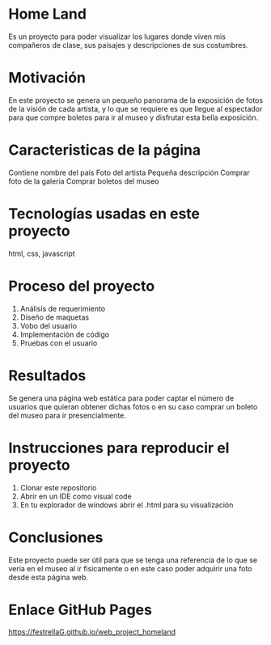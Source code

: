 # Home Land

Es un proyecto para poder visualizar los lugares donde viven mis compañeros de clase, sus paisajes y descripciones de sus costumbres.

# Motivación

En este proyecto se genera un pequeño panorama de la exposición de fotos de la visión de cada artista, y lo que se requiere es que llegue al espectador para que compre boletos para ir al museo y disfrutar esta bella exposición.

# Caracteristicas de la página

Contiene nombre del país
Foto del artista
Pequeña descripción
Comprar foto de la galeria
Comprar boletos del museo

# Tecnologías usadas en este proyecto

html, css, javascript

# Proceso del proyecto
1. Análisis de requerimiento
2. Diseño de maquetas
3. Vobo del usuario
4. Implementación de código
5. Pruebas con el usuario

# Resultados

Se genera una página web estática para poder captar el número de usuarios que quieran obtener dichas fotos o en su caso comprar un boleto del museo para ir presencialmente.

# Instrucciones para reproducir el proyecto
1. Clonar este repositorio
2. Abrir en un IDE como visual code
3. En tu explorador de windows abrir el .html para su visualización

# Conclusiones

Este proyecto puede ser útil para que se tenga una referencia de lo que se veria en el museo al ir fisicamente o en este caso poder adquirir una foto desde esta página web.

# Enlace GitHub Pages

https://festrellaG.github.io/web_project_homeland
